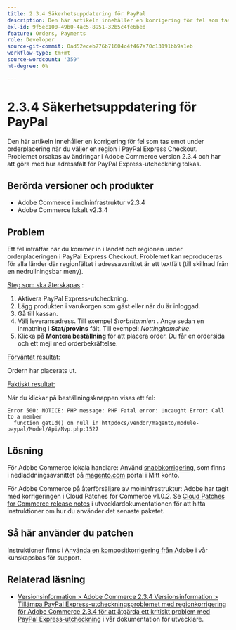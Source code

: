 ```yaml
---
title: 2.3.4 Säkerhetsuppdatering för PayPal
description: Den här artikeln innehåller en korrigering för fel som tas emot under orderplacering när du väljer en region i PayPal Express Checkout. Problemet orsakas av ändringar i Adobe Commerce version 2.3.4 och har att göra med hur adressfält för PayPal Express-utcheckning tolkas.
exl-id: 9f5ec100-49b0-4ac5-8951-32b5c4fe6bed
feature: Orders, Payments
role: Developer
source-git-commit: 0ad52eceb776b71604c4f467a70c13191bb9a1eb
workflow-type: tm+mt
source-wordcount: '359'
ht-degree: 0%

---
```


# 2.3.4 Säkerhetsuppdatering för PayPal

Den här artikeln innehåller en korrigering för fel som tas emot under orderplacering när du väljer en region i PayPal Express Checkout. Problemet orsakas av ändringar i Adobe Commerce version 2.3.4 och har att göra med hur adressfält för PayPal Express-utcheckning tolkas.

## Berörda versioner och produkter

* Adobe Commerce i molninfrastruktur v2.3.4
* Adobe Commerce lokalt v2.3.4

## Problem

Ett fel inträffar när du kommer in i landet och regionen under orderplaceringen i PayPal Express Checkout. Problemet kan reproduceras för alla länder där regionfältet i adressavsnittet är ett textfält (till skillnad från en nedrullningsbar meny).

<u>Steg som ska återskapas</u> :

1. Aktivera PayPal Express-utcheckning.
1. Lägg produkten i varukorgen som gäst eller när du är inloggad.
1. Gå till kassan.
1. Välj leveransadress. Till exempel *Storbritannien* . Ange sedan en inmatning i **Stat/provins** fält. Till exempel: *Nottinghamshire*.
1. Klicka på **Montera beställning** för att placera order. Du får en ordersida och ett mejl med orderbekräftelse.

<u>Förväntat resultat:</u>

Ordern har placerats ut.

<u>Faktiskt resultat:</u>

När du klickar på beställningsknappen visas ett fel:

```
Error 500: NOTICE: PHP message: PHP Fatal error: Uncaught Error: Call to a member
  function getId() on null in httpdocs/vendor/magento/module-paypal/Model/Api/Nvp.php:1527
```

## Lösning

För Adobe Commerce lokala handlare: Använd [snabbkorrigering,](https://magento.com/tech-resources/download#download2353) som finns i nedladdningsavsnittet på [magento.com](https://magento.com) portal i Mitt konto.

För Adobe Commerce på återförsäljare av molninfrastruktur: Adobe har tagit med korrigeringen i Cloud Patches for Commerce v1.0.2. Se [Cloud Patches for Commerce release notes](https://devdocs.magento.com/cloud/release-notes/mcp-release-notes.html?itm_source=devdocs&amp;itm_medium=quick_search&amp;itm_campaign=federated_search&amp;itm_term=cloud%20patche) i utvecklardokumentationen för att hitta instruktioner om hur du använder det senaste paketet.

## Så här använder du patchen

Instruktioner finns i [Använda en kompositkorrigering från Adobe](/help/how-to/general/how-to-apply-a-composer-patch-provided-by-magento.md) i vår kunskapsbas för support.

## Relaterad läsning

* [Versionsinformation > Adobe Commerce 2.3.4 Versionsinformation > Tillämpa PayPal Express-utcheckningsproblemet med regionkorrigering för Adobe Commerce 2.3.4 för att åtgärda ett kritiskt problem med PayPal Express-utcheckning](https://devdocs.magento.com/guides/v2.3/release-notes/release-notes-2-3-4-commerce.html#apply-the-paypal-express-checkout-issue-with-region-patch-for-magento-234-to-address-a-critical-paypal-express-checkout-issue) i vår dokumentation för utvecklare.
